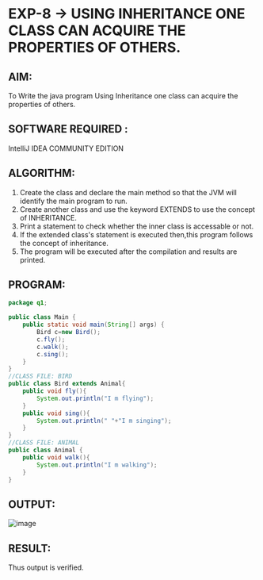 # EXP-8 -> USING INHERITANCE ONE CLASS CAN ACQUIRE THE PROPERTIES OF OTHERS.

## AIM:
To Write the java program Using Inheritance one class can acquire the properties of others.

## SOFTWARE REQUIRED :
IntelliJ IDEA COMMUNITY EDITION

## ALGORITHM:
1) Create the class and declare the main method so that the JVM will identify the main program to run.
2) Create another class and use the keyword EXTENDS to use the concept of INHERITANCE.
3) Print a statement to check whether the inner class is accessable or not. 
4) If the extended class's statement is executed then,this program follows the concept of inheritance.
5) The program will be executed after the compilation and results are printed.

## PROGRAM:
```java
package q1;

public class Main {
    public static void main(String[] args) {
        Bird c=new Bird();
        c.fly();
        c.walk();
        c.sing();
    }
}
//CLASS FILE: BIRD
public class Bird extends Animal{
    public void fly(){
        System.out.println("I m flying");
    }
    public void sing(){
        System.out.println(" "+"I m singing");
    }
}
//CLASS FILE: ANIMAL
public class Animal {
    public void walk(){
        System.out.println("I m walking");
    }
}
```
## OUTPUT:
![image](https://github.com/gpavithra673/EXP8_Using-Inheritance-one-class-can-acquire-the-properties-of-others./assets/93427264/f635dfec-467a-46ed-a11f-141fb3368754)

## RESULT:

Thus output is verified.
